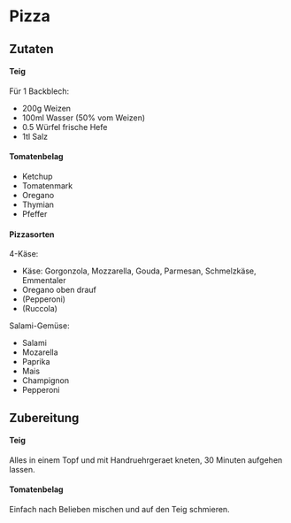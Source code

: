 # Pizza

## Zutaten

#### Teig

Für 1 Backblech:
- 200g Weizen
- 100ml Wasser (50% vom Weizen)
- 0.5 Würfel frische Hefe
- 1tl Salz

#### Tomatenbelag
- Ketchup
- Tomatenmark
- Oregano
- Thymian
- Pfeffer

#### Pizzasorten

4-Käse:
- Käse: Gorgonzola, Mozzarella, Gouda, Parmesan, Schmelzkäse, Emmentaler
- Oregano oben drauf
- (Pepperoni)
- (Ruccola)

Salami-Gemüse:
- Salami
- Mozarella
- Paprika
- Mais
- Champignon
- Pepperoni

## Zubereitung

#### Teig
Alles in einem Topf und mit Handruehrgeraet kneten, 30 Minuten aufgehen lassen.

#### Tomatenbelag
Einfach nach Belieben mischen und auf den Teig schmieren.

